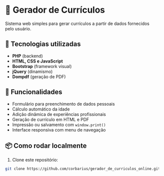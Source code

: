 # 📝 Gerador de Currículos

Sistema web simples para gerar currículos a partir de dados fornecidos pelo usuário.

## 🚀 Tecnologias utilizadas

- **PHP** (backend)
- **HTML, CSS e JavaScript**
- **Bootstrap** (framework visual)
- **jQuery** (dinamismo)
- **Dompdf** (geração de PDF)

## 🔧 Funcionalidades

- Formulário para preenchimento de dados pessoais
- Cálculo automático da idade
- Adição dinâmica de experiências profissionais
- Geração de currículo em HTML e PDF
- Impressão ou salvamento com `window.print()`
- Interface responsiva com menu de navegação

## 📦 Como rodar localmente

1. Clone este repositório:

```bash
git clone https://github.com/corbarius/gerador_de_curriculos_online.git